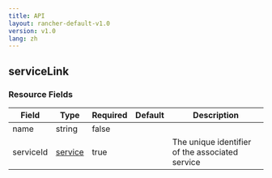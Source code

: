 ```yaml
---
title: API
layout: rancher-default-v1.0
version: v1.0
lang: zh
---
```


## serviceLink





### Resource Fields

Field | Type | Required | Default | Description
---|---|---|---|---
name | string | false |  | 
serviceId | [service]({{site.baseurl}}/rancher/{{page.version}}/{{page.lang}}/api/api-resources/service/) | true |  | The unique identifier of the associated service

